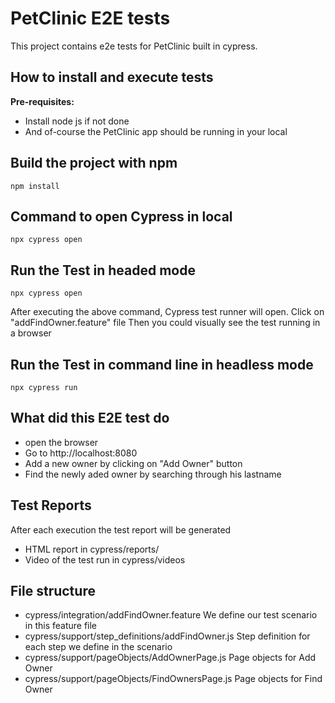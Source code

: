 # PetClinic E2E tests

This project contains e2e tests for PetClinic  built in cypress.

## How to install and execute tests

**Pre-requisites:** 

- Install node js if not done
- And of-course the PetClinic app should be running in your local

## Build the project with npm

    npm install

## Command to open Cypress in local

    npx cypress open

## Run the Test in headed mode

    npx cypress open

After executing the above command, Cypress test runner will open.
Click on "addFindOwner.feature" file
Then you could visually see the test running in a browser

## Run the Test in command line in headless mode

    npx cypress run

## What did this E2E test do
- open the browser
- Go to http://localhost:8080
- Add a new owner by clicking on "Add Owner" button
- Find the newly aded owner by searching through his lastname

## Test Reports
After each execution the test report will be generated 
- HTML report in cypress/reports/
- Video of the test run in cypress/videos

## File structure
- cypress/integration/addFindOwner.feature
        We define our test scenario in this feature file
- cypress/support/step_definitions/addFindOwner.js
        Step definition for each step we define in the scenario
- cypress/support/pageObjects/AddOwnerPage.js 
        Page objects for Add Owner
- cypress/support/pageObjects/FindOwnersPage.js
        Page objects for Find Owner
